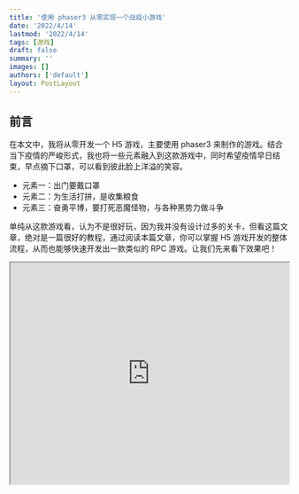 ```yaml
---
title: '使用 phaser3 从零实现一个战疫小游戏'
date: '2022/4/14'
lastmod: '2022/4/14'
tags: [游戏]
draft: false
summary: ''
images: []
authors: ['default']
layout: PostLayout
---
```


## 前言

在本文中，我将从零开发一个 H5 游戏，主要使用 phaser3 来制作的游戏。结合当下疫情的严峻形式，我也将一些元素融入到这款游戏中，同时希望疫情早日结束，早点摘下口罩，可以看到彼此脸上洋溢的笑容。

- 元素一：出门要戴口罩
- 元素二：为生活打拼，是收集粮食
- 元素三：奋勇平博，要打死恶魔怪物，与各种黑势力做斗争

单纯从这款游戏看，认为不是很好玩，因为我并没有设计过多的关卡，但看这篇文章，绝对是一篇很好的教程，通过阅读本篇文章，你可以掌握 H5 游戏开发的整体流程，从而也能够快速开发出一款类似的 RPC 游戏。让我们先来看下效果吧！

<iframe src="https://game.runjs.cool/" width="100%" height="400"/>

演示地址：https://game.runjs.cool/

代码仓库：https://github.com/maqi1520/phaser3-game

## 使用技术栈

- Phaser: 游戏引擎
- Vite: 项目脚手架，可快速启动 web 开发服务器，可以快速热更新
- Typescript: 使用 ts 可以有非常强大类型提示功能，可以减少我们查 api 文档的次数

## Phaser 简介

Phaser 是一个开源的 JavaScript 2D 游戏开发框架。它使用了 Canvas 和 WebGL 来渲染我们的游戏，同时我们又不必直接使用 canvas 和 WebGL 的 api，它封装了大量时候游戏开发的类和方法，非常易于入门，对于那些希望使用 JS 来开发游戏的人来说，是一个很好的选择。

## 初始化工程

```bash
yarn create vite@latest game-phaser3 --template vanilla-ts

yarn add phaser

cd game-phaser3

mkdir public/assets src src/classes src/scenes
```

使用 `vite` 创建一个原生的 `typescript` 模板，并且安装`phaser`,

- `assets` — 用于存放游戏素材，关于游戏素材，我们可以在游戏共享网站，如：[itch.io](https://itch.io/) 上面下载。
- `classes` — 用于存放游戏角色怪物等单独的类
- `scenes` — 用于存放游戏场景

## 初始化游戏

接下来我们需要在 `src/index.ts` 中初始化一个游戏对象

```typescript
import { Game, Types, WEBGL } from 'phaser'
import { LoadingScene } from './scenes'

export const gameConfig: Types.Core.GameConfig = {
  type: WEBGL,
  parent: 'app',
  backgroundColor: '#9bd4c3',
  scale: {
    mode: Scale.ScaleModes.NONE,
    width: window.innerWidth,
    height: window.innerHeight,
  },
  physics: {
    default: 'arcade',
    arcade: {
      debug: false,
    },
  },
  render: {
    antialiasGL: false,
    pixelArt: true,
  },
  callbacks: {
    postBoot: () => {
      sizeChanged()
    },
  },
  canvasStyle: `display: block; width: 100%; height: 100%;`,
  autoFocus: true,
  audio: {
    disableWebAudio: false,
  },
  scene: [LoadingScene, GameScene, UIScene],
}

window.game = new Game(gameConfig)
```

- `type`： 游戏渲染类型，可以是 `CANVAS`、 `WEBGL` 或 `AUTO`，许多效果可能在 `CANVAS` 模式下不支持， 所以我们使用 `WEBGL`

- `parent`: 游戏渲染 canvas 元素的父级 DOM ID

- `backgroundColor`：canvas 的背景颜色

- `scale`： 调整游戏画布大小的比例。

- `physics`：设定游戏物理引擎

- `render`：游戏渲染的附加属性

- `callbacks`：将在游戏初始化之前(preBoot)或之后(postBoot)触发的回调

- `canvasStyle`：canvas 元素的 CSS 样式
- `autoFocus`：游戏画布上的自动对焦

- `audio`： 游戏音频设置

- `scene`：游戏中要加载的场景列表。

window 没有 game 对象，需要在 `vite-env.d.ts` 中扩展 window 对象

```ts
interface Window {
  game: Phaser.Game
}
```

添加一个方法，让浏览器缩放的时候可以自适应

```ts
function sizeChanged() {
  if (window.game.isBooted) {
    setTimeout(() => {
      window.game.scale.resize(window.innerWidth, window.innerHeight)

      window.game.canvas.setAttribute(
        'style',
        `display: block; width: ${window.innerWidth}px; height: ${window.innerHeight}px;`
      )
    }, 100)
  }
}

window.onresize = () => sizeChanged()
```

## 新建一个场景

游戏是有许多场景组成的，一款游戏至少添加一个场景，通常会把游戏场景分为三个 loading、game 和 UI

- loading 场景用于加载游戏资源
- game 场景是游戏的主要部分，可以分为多个
- UI 场景用于页面 UI 元素，文字提示等

下面代码是以简单的场景实例

```ts
import { Scene } from 'phaser'
export class LoadingScene extends Scene {
  constructor() {
    super('loading-scene')
  }
  init(data) {}
  preload() {
    this.load.baseURL = 'assets/'
    this.load.image('king', 'sprites/king.png')
  }
  create(data): void {
    this.add.sprite(100, 100, 'king')
  }
  update(time, delta) {}
}
```

场景也有生命周期函数

- init： 场景初始化执行
- preload： 在场景加载前，需要加载什么资源
- create： 场景被创建的时候触发
- update：场景每个渲染帧更新时触发（大约每秒 60 帧）

运行 `yarn dev` 启动，至此，你应该可以在浏览器看到如下效果

![第一个场景](https://p3-juejin.byteimg.com/tos-cn-i-k3u1fbpfcp/938534cf6faf412d8ec3ae1457e667a1~tplv-k3u1fbpfcp-watermark.image?)

## 创建角色

场景搭建好了，接下来英雄就该出场了，建立 `src/classes/player.ts`文件

```ts
import { Physics } from 'phaser'

export class Player extends Physics.Arcade.Sprite {
  private cursors: Phaser.Types.Input.Keyboard.CursorKeys
  constructor(scene: Phaser.Scene, x: number, y: number) {
    super(scene, x, y, 'king')
    scene.add.existing(this)
    scene.physics.add.existing(this)
    this.body.setSize(30, 30)
    this.body.setOffset(8, 0)
    this.cursors = this.scene.input.keyboard.createCursorKeys()
  }

  protected checkFlip(): void {
    if (this.body.velocity.x < 0) {
      this.scaleX = -1
    } else {
      this.scaleX = 1
    }
  }
  update(): void {
    this.setVelocity(0)

    if (this.cursors.up.isDown) {
      this.body.velocity.y = -110
    }

    if (this.cursors.left.isDown) {
      this.body.velocity.x = -110
      this.checkFlip()
      this.setOffset(48, 15)
    }

    if (this.cursors.down.isDown) {
      this.body.velocity.y = 110
    }

    if (this.cursors.right.isDown) {
      this.body.velocity.x = 110
      this.checkFlip()
      this.setOffset(15, 15)
    }
  }
}
```

**键盘事件**

Player 继承`Physics.Arcade.Sprite`类，在实例化中传入坐标 x、 y 和资源 ID，
通过 `this.scene.input.keyboard.createCursorKeys` 获得键盘方向键，当方向键被按下时，改变 Player x 、y 方向上的速度。

在添加一个场景 game `src/scenes/game.ts`

```ts
import { Scene } from 'phaser'
import { Player } from '../../classes/Player'

export class GameScene extends Scene {
  private player!: Player
  constructor() {
    super('game-scene')
  }

  create(): void {
    this.player = new Player(this, 100, 100)
  }

  update(): void {
    this.player.update()
  }
}
```

初始化一个英雄 PLayer，在 update 函数中调用 player 的 update 方法。

然后修改 loading 场景中的 create 方法，从 loading 场景过度到 game 场景。

```ts
create(): void {
   this.scene.start("game-scene");
}
```

至此，我们就可以通过键盘方向控制英雄了。
![2022-04-13 13-41-22.2022-04-13 13_42_23.gif](https://p6-juejin.byteimg.com/tos-cn-i-k3u1fbpfcp/954dabb3ca2541d6b734133c5c675b7d~tplv-k3u1fbpfcp-watermark.image?)

## 使用 Tiled 画出瓦片地图

接下来就是地图了， 我们先需要下载 Tiled （免费），来创建游戏地图

![Tiled 创建地图](https://p3-juejin.byteimg.com/tos-cn-i-k3u1fbpfcp/159ad908f7a74adabbed1b0725f3bbd2~tplv-k3u1fbpfcp-watermark.image?)

首先新建项目，图库层必须选择 CSV ，不然 phaser3 无法解析。

![Tiled 创建地图](https://p3-juejin.byteimg.com/tos-cn-i-k3u1fbpfcp/a54e588c961f4bae9a7ec2e82b83b92d~tplv-k3u1fbpfcp-watermark.image?)

接下来建立图块集，注意必须要选择嵌入地图，不然也无法解析。

![Tiled 创建地图](https://p3-juejin.byteimg.com/tos-cn-i-k3u1fbpfcp/27b44b1b6ebb4ea88d59e38aa0b53def~tplv-k3u1fbpfcp-watermark.image?)

Tiled 分为属性区，图层区和图块区， 可以先`commond+A`选择图块，然后通过图章工具和矩形工具等自由的设计游戏地图，

为了不让角色移动到地图外部，将图层分为`Ground`和 `Walls`。

![Tiled 创建地图](https://p3-juejin.byteimg.com/tos-cn-i-k3u1fbpfcp/93ed21f8658f45a4856eb90b9a21d075~tplv-k3u1fbpfcp-watermark.image?)
为了不让角色怪物等运动对象离开地图，我们徐要编辑图块属性。

![Tiled 创建地图](https://p3-juejin.byteimg.com/tos-cn-i-k3u1fbpfcp/96327765339a4357a815ef609f27db2d~tplv-k3u1fbpfcp-watermark.image?)
在一些图块上设置自定义属性 `collides` 为 `true`，后面代码可以这个属性开启碰撞检测。

**添加怪物和食物的锚点**

![Tiled 创建地图](https://p9-juejin.byteimg.com/tos-cn-i-k3u1fbpfcp/684dcd2b31614cb7b3cda0fbc966c63c~tplv-k3u1fbpfcp-watermark.image?)

右键新建对象层重命名成 `Enimes` 添加一些锚点，这些锚点位置可以在游戏中渲染成怪物的点，同理也需要添加一些食物的点。

![Tiled 创建地图](https://p6-juejin.byteimg.com/tos-cn-i-k3u1fbpfcp/38b6148e346d4760a6c10ba4b33a7a6f~tplv-k3u1fbpfcp-watermark.image?)

选择对象层，锚点可以修改名称，根据名称，我们可以渲染出不同的对象。

最后一步将文件导出成 JSON， 到我们的 assets 文件夹下，. **文件 -> 导出为 … -> format .json.** ，至此游戏题图创建成功！

## 加载瓦片地图

地图设计好了，接下来就需要在游戏中渲染我们的地图。

首先在 loading 场景中 preload 方法中加载资源。

```ts
this.load.image({
  key: 'Grass',
  url: 'tilemaps/json/Grass.png',
})

this.load.tilemapTiledJSON('tilemapGrass', 'tilemaps/json/Grass.json')

this.load.spritesheet('water', 'spritesheets/Water.png', {
  frameWidth: 64,
  frameHeight: 16,
})
```

然后在 game 中添加一个 `initMap` 方法，用于初始化地图

```ts
private initMap(): void {
   //添加水作为背景
   this.add.tileSprite(0, 0, window.innerWidth, window.innerHeight, "water");
   this.map = this.make.tilemap({
     key: "tilemapGrass",
     tileWidth: 16,
     tileHeight: 16,
   });
   this.tileset = this.map.addTilesetImage("Grass", "Grass");// 第一个参数是图块名称，第二个参数是图片的 key
   this.groundLayer = this.map.createLayer("Ground", this.tileset, 0, 0);
   this.wallsLayer = this.map.createLayer("Walls", this.tileset, 0, 0);
   // 通过图块属性设置墙，碰撞属性开启
   this.wallsLayer.setCollisionByProperty({ collides: true });
   // 设置世界的边缘
   this.physics.world.setBounds(
     0,
     0,
     this.wallsLayer.width,
     this.wallsLayer.height
   );
 }
```

**注意**这里 `addTilesetImage` 的第一个名称必须是和设计时的图块名称相同。

然后在 create 方法中初始化地图。

```ts
create(): void {
  this.initMap();
  this.player = new Player(this, 100, 100);
}
```

在 phaser 中,函数执行也有先后顺序，先执行的方法优先渲染，在底部。所以这里要先加载地图， 再初始化 Player 对象。

至此你可以看到一个英雄在游戏场景中了。

![phaser 游戏效果](https://p9-juejin.byteimg.com/tos-cn-i-k3u1fbpfcp/e536822e221a4d2ba3c14d7275c67f91~tplv-k3u1fbpfcp-watermark.image?)

## 碰撞检测

但是移动角色，角色会走到水中，因此我们就需要开启碰撞检测，

在 create 方法中，添加如下代码开启碰撞检测，这样英雄就无法通过键盘走出到水中。

```js
this.physics.add.collider(this.player, this.wallsLayer)
```

为了防止在设计地图时候，一些图块遗留设置 `collides` 属性，我们可以将碰撞的墙设置为高亮，这样可以方便调试.

```ts
private initMap(): void {
    ...
    this.showDebugWalls();
}
...
private showDebugWalls(): void {
  const debugGraphics = this.add.graphics().setAlpha(0.7);
  this.wallsLayer.renderDebug(debugGraphics, {
    tileColor: null,
    collidingTileColor: new Phaser.Display.Color(24, 234, 48, 255),
  });
}
```

效果如下:

![phaser 游戏效果](https://p6-juejin.byteimg.com/tos-cn-i-k3u1fbpfcp/9ae89c2265524326a2f662905646b222~tplv-k3u1fbpfcp-watermark.image?)

## 使用精灵图创建逐帧动画

当前我们的英雄是静态的，想让我们的英雄移动的时候跑起来，我们可以使用精灵图，先来看下我们的精灵图，特意给精灵图加上了**口罩**。

![phaser 游戏效果](https://p1-juejin.byteimg.com/tos-cn-i-k3u1fbpfcp/76108f2f7a6348fcb488165f7f6f4a3e~tplv-k3u1fbpfcp-watermark.image?)

还需要加载一个描述精灵图的 json ，我们一起来看下 json 的数据结构

![phaser 游戏效果](https://p9-juejin.byteimg.com/tos-cn-i-k3u1fbpfcp/7f9b3926ac3447dbaa3be8ed844d2ee2~tplv-k3u1fbpfcp-watermark.image?)

JSON 描述了精灵图每一帧的位置和中心点，当然这个 JSON 不是手写的，我们可以借助 `Texture Packer` 这个工具打包生成。

在 preload 中加载精灵图和 json

```js
···
this.load.atlas(
      "a-king",
      "spritesheets/a-king_withmask.png",
      "spritesheets/a-king_atlas.json"
    );
···
```

然后在 player.js 中加载初始化动画

```ts
constructor(scene: Phaser.Scene, x: number, y: number) {
  ...
   this.initAnimations();
 }

 private initAnimations(): void {
   this.scene.anims.create({
     key: "run",
     frames: this.scene.anims.generateFrameNames("a-king", {
       prefix: "run-",
       end: 7,
     }),
     frameRate: 8,
   });

   this.scene.anims.create({
     key: "attack",
     frames: this.scene.anims.generateFrameNames("a-king", {
       prefix: "attack-",
       end: 2,
     }),
     frameRate: 8,
   });
 }
```

最后在 update 函数中，待方向键按下就调用动画。

```js
update(): void {
    this.setVelocity(0);

    if (this.cursors.up.isDown) {
      this.body.velocity.y = -110;
      !this.anims.isPlaying && this.anims.play("run", true);
    }
    ...
    if (this.cursors.space.isDown) {
      this.anims.play("attack", true);
    }
}
```

至此角色的动画成功！

![2022-04-13 16-49-25.2022-04-13 16_50_09.gif](https://p6-juejin.byteimg.com/tos-cn-i-k3u1fbpfcp/440921ce4218453c977264f94fa77f87~tplv-k3u1fbpfcp-watermark.image?)

## 创建怪物

如同 Player 一样，我们可以创建一个相同的类，命名成 Enemy，用来写怪物的逻辑。只不过需要加载不同的精灵图资源。
还有一点不同的是，怪物的行动不是由键盘控制的，而是自动的。所以我们需要实现下怪物自动跑的逻辑。

怪物自动运动主要有以下两点：

- 怪物未发现角色的时候，会在原地走来走去。
- 发现英雄的时候怪会追英雄，其**原理**就是判断怪物和玩家的距离，小于一定值，就设置下怪物的移动速度。

```ts
enum Direction {
  UP,
  DOWN,
  LEFT,
  RIGHT,
}
//  随机生成不同的方向
const randomDirection = (exclude: Direction) => {
  let newDirection = Phaser.Math.Between(0, 3);
  while (newDirection === exclude) {
    newDirection = Phaser.Math.Between(0, 3);
  }

  return newDirection;
};

...
// 每隔2秒改变怪物行走的方向
this.moveEvent = this.scene.time.addEvent({
      delay: 2000,
      callback: () => {
        this.direction = randomDirection(this.direction);
      },
      loop: true,
    });

...
```

```ts
private AGRESSOR_RADIUS = 100;

preUpdate(t: number, dt: number) {
    super.preUpdate(t, dt);
    // 距离小于100 ，设置一个速度
    if (
      Math.Distance.BetweenPoints(
        { x: this.x, y: this.y },
        { x: this.target.x, y: this.target.y }
      ) < this.AGRESSOR_RADIUS
    ) {
      this.getBody().setVelocityX(this.target.x - this.x);
      this.getBody().setVelocityY(this.target.y - this.y);
    } else {
       // 大于100 在上下左右随机走到
      const speed = 50;

      switch (this.direction) {
        case Direction.UP:
          this.getBody().setVelocity(0, -speed);
          break;

        case Direction.DOWN:
          this.getBody().setVelocity(0, speed);
          break;

        case Direction.LEFT:
          this.getBody().setVelocity(-speed, 0);
          break;

        case Direction.RIGHT:
          this.getBody().setVelocity(speed, 0);
          break;
      }
    }
  }

```

在 `preUpdate` 函数中设置怪物自动走动的逻辑，距离小于 100 ，设置朝英雄一个速度，大于 100，随机 4 个方向自动走动。

## 根据锚点渲染怪物

接下来我们需要根据地图上创建的锚点实例化怪物。在 Game 场景中添加一个 `initEnemies` 方法用于初始化怪物。

```ts
private initEnemies(): void {
//  过去地图上的 EnemyPoint 点
    const enemiesPoints = this.map.filterObjects(
      "Enemies",
      (obj) => obj.name === "EnemyPoint"
    );
    // 实例化怪物
    this.enemies = enemiesPoints.map(
      (enemyPoint) =>
        new Enemy(
          this,
          enemyPoint.x as number,
          enemyPoint.y as number,
          "lizard",
          this.player
        )
    );
    //  怪物和墙增加碰撞检查
    this.physics.add.collider(this.enemies, this.wallsLayer);
    // 怪物和怪物增加碰撞检查
    this.physics.add.collider(this.enemies, this.enemies);
    // 怪物和角色增加碰撞检查
    this.physics.add.collider(
      this.player,
      this.enemies,
      (obj1, obj2) => {
          //碰撞后的回调，角色收到伤害 -1
        (obj1 as Player).getDamage(1);
      },
      undefined,
      this
    );
  }
```

这里需要注意碰撞检查和碰撞后的回调
到此，我们可以在地图上创建角色和怪物，并且怪物可以攻击英雄了，但我们的英雄攻击怪物，却打不死。

![2022-04-13 17-54-50.2022-04-13 17_55_52.gif](https://p9-juejin.byteimg.com/tos-cn-i-k3u1fbpfcp/c9d1c44d003b4693bad6a05d9fba5f13~tplv-k3u1fbpfcp-watermark.image?)

## 事件通知

因此我们需要给怪物添加事件监听，当怪物和角色的距离小于角色的宽度，说明击中

```ts
this.attackHandler = () => {
  if (
    Math.Distance.BetweenPoints({ x: this.x, y: this.y }, { x: this.target.x, y: this.target.y }) <
    this.target.width
  ) {
    this.getDamage()
    this.disableBody(true, false) // 停止怪物对象主体，但不消失

    this.scene.time.delayedCall(300, () => {
      this.destroy() // 300 毫秒后消失
    })
  }
}

// EVENTS
this.scene.game.events.on(EVENTS_NAME.attack, this.attackHandler, this)
//销毁后取消监听
this.on('destroy', () => {
  this.scene.game.events.removeListener(EVENTS_NAME.attack, this.attackHandler)
})
```

当按需键盘空格键，就播放 Player 的工具动画，并且发送一个全局事件

```js
if (this.cursors.space.isDown) {
  this.anims.play('attack', true)
  this.scene.game.events.emit(EVENTS_NAME.attack)
}
```

## 根据锚点显示食物

与渲染怪物类似，我们可以在地图上渲染一些食物。

![phaser 游戏效果](https://p6-juejin.byteimg.com/tos-cn-i-k3u1fbpfcp/d12bfc4927b84e739ab3d93f85c66b6b~tplv-k3u1fbpfcp-watermark.image?)

这些素材是通过 iconfont 上下载的，下载后通过 figma 拼接成精灵图。

```ts
private initChests(): void {
    const chestPoints = this.map.filterObjects(
      "Chests",
      (obj) => obj.name === "ChestPoint"
    );

    this.chests = chestPoints.map((chestPoint) =>
      this.physics.add
        .sprite(
          chestPoint.x as number,
          chestPoint.y as number,
          "food",
          Math.floor(Math.random() * 8)
        )
        .setScale(0.5)
    );

    this.chests.forEach((chest) => {
      this.physics.add.overlap(this.player, chest, (obj1, obj2) => {
        this.game.events.emit(EVENTS_NAME.chestLoot);
        obj2.destroy();
      });
    });
  }
```

同怪物一样根据锚点先渲染出食物，不同的是当英雄和食物碰撞检测的回调不同，当英雄与食物重合，玩家可以获得 10 分

## 文本显示

现在让我们在角色头部上方显示一个 HP 值。

```js
import { Text } from './text';
...
private hpValue: Text;
...
this.hpValue = new Text(this.scene, this.x, this.y - this.height, this.hp.toString())
  .setFontSize(12)
  .setOrigin(0.8, 0.5);
...
update() {
	...
  this.hpValue.setPosition(this.x, this.y - this.height * 0.4);
  this.hpValue.setOrigin(0.8, 0.5);
}
...
public getDamage(value?: number): void {
  super.getDamage(value);
  this.hpValue.setText(this.hp.toString());
}
```

现在 HP 值将显示在游戏角色的上方，在 update 方法中，我们更新了 HP 文本值的位置，这样即使 PLayer 移动也不会有问题。

![phaser 游戏效果](https://p6-juejin.byteimg.com/tos-cn-i-k3u1fbpfcp/5c0302c22626401ba54c45237186af6e~tplv-k3u1fbpfcp-watermark.image?)

## UI 显示

最后我们来添加一个 UI 场景，用于显示系统提示。

```ts
import { Scene } from 'phaser'

import { EVENTS_NAME, GameStatus } from '../../consts'
import { Score, ScoreOperations } from '../../classes/score'
import { Text } from '../../classes/text'
import { gameConfig } from '../../'

export class UIScene extends Scene {
  private score!: Score
  private gameEndPhrase!: Text

  private chestLootHandler: () => void
  private gameEndHandler: (status: GameStatus) => void

  constructor() {
    super('ui-scene')

    this.chestLootHandler = () => {
      this.score.changeValue(ScoreOperations.INCREASE, 10)

      if (this.score.getValue() === gameConfig.winScore) {
        this.game.events.emit(EVENTS_NAME.gameEnd, 'win')
      }
    }

    this.gameEndHandler = (status) => {
      this.cameras.main.setBackgroundColor('rgba(0,0,0,0.6)')
      this.game.scene.pause('game-scene')

      this.gameEndPhrase = new Text(
        this,
        this.game.scale.width / 2,
        this.game.scale.height * 0.4,
        status === GameStatus.LOSE ? `失败!\n\n点击屏幕重新开始` : `胜利!\n\n点击屏幕重新开始`
      )
        .setAlign('center')
        .setColor(status === GameStatus.LOSE ? '#ff0000' : '#ffffff')

      this.gameEndPhrase.setPosition(
        this.game.scale.width / 2 - this.gameEndPhrase.width / 2,
        this.game.scale.height * 0.4
      )

      this.input.on('pointerdown', () => {
        this.game.events.off(EVENTS_NAME.chestLoot, this.chestLootHandler)
        this.game.events.off(EVENTS_NAME.gameEnd, this.gameEndHandler)
        this.scene.get('game-scene').scene.restart()
        this.scene.restart()
      })
    }
  }

  create(): void {
    this.score = new Score(this, 20, 20, 0)

    this.initListeners()
  }

  private initListeners(): void {
    this.game.events.on(EVENTS_NAME.chestLoot, this.chestLootHandler, this)
    this.game.events.once(EVENTS_NAME.gameEnd, this.gameEndHandler, this)
  }
}
```

在 loading 场景中和 game 场景一起加载。

```ts
···
this.scene.start("game-scene");
this.scene.start("ui-scene");
···
```

这样等英雄的 HP 只为 0 时候，屏幕会显示“失败”

![phaser 游戏效果](https://p1-juejin.byteimg.com/tos-cn-i-k3u1fbpfcp/2ddc35de0dc043d8a664f9aaf56c3763~tplv-k3u1fbpfcp-watermark.image?)

## 部署

我使用 vercel 部署，只需要上传 github，vercel 就会自动部署，然后域名 CNAME 到 cname.vercel-dns.com 就可以了。

演示地址：https://game.runjs.cool/

代码仓库：https://github.com/maqi1520/phaser3-game

同理我还部署了以下应用

https://mdxnotes.com/ MDX 排版编辑器
https://cv.runjs.cool/ 在线简历生成器
https://low-code.runjs.cool/ 简易版低代码平台
并且都是开源的，若对你有帮助记得点个 star，感谢！

## 小结

至此 Phaser 3 小游戏开发完成了 90%， 剩下的 10 % 需要我们继续打磨和优化，这样才可以让游戏更好玩，还需要设计更多的关卡，通过关卡了来让用户更有成就感。通过本文，我们从零实现了一个 Phaser.js 开发 H5 游戏。包括精灵图，精灵表，设计地图，动画、碰撞检查、事件通知等。

相信通过以上的学习，在以后的工作中，对类似的 H5 游戏，有一定认知，并且能够快速开发出一款小游戏。

## 最后

感谢[@大帅老猿](https://juejin.cn/user/2955079655898093/posts 'https://juejin.cn/user/2955079655898093/posts')帮忙设计的口罩精灵图， 大帅还创建了“猿创营”，群里有很多开发大佬可以互相帮忙答疑和交流技术，同时大帅还会分享做外包，搞副业等，感兴趣的小伙伴可以留言“入群”。

以上就是本文全部内容，希望这篇文章对大家有所帮助，也可以参考我往期的文章或者在评论区交流你的想法和心得，欢迎一起探索前端。

本文首发掘金平台，来源[小马博客](https://maqib.cn/blog/phaser3-game)
